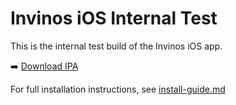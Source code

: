 # Invinos iOS Internal Test

This is the internal test build of the Invinos iOS app.

➡️ [Download IPA](https://github.com/invinos/invinos-ios-test/raw/refs/heads/main/invinos.ipa)

For full installation instructions, see [install-guide.md](./install-guide.md)
